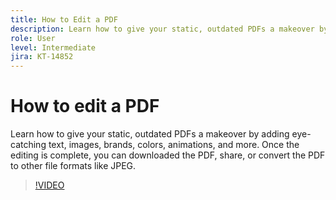 ```yaml
---
title: How to Edit a PDF
description: Learn how to give your static, outdated PDFs a makeover by adding eye-catching text, images, brands, colors, animations, and more
role: User
level: Intermediate
jira: KT-14852
---
```

# How to edit a PDF

Learn how to give your static, outdated PDFs a makeover by adding eye-catching text, images, brands, colors, animations, and more. Once the editing is complete, you can downloaded the PDF, share, or convert the PDF to other file formats like JPEG.

>[!VIDEO](https://video.tv.adobe.com/v/3427024?quality=12&learn=on&hidetitle=true)
